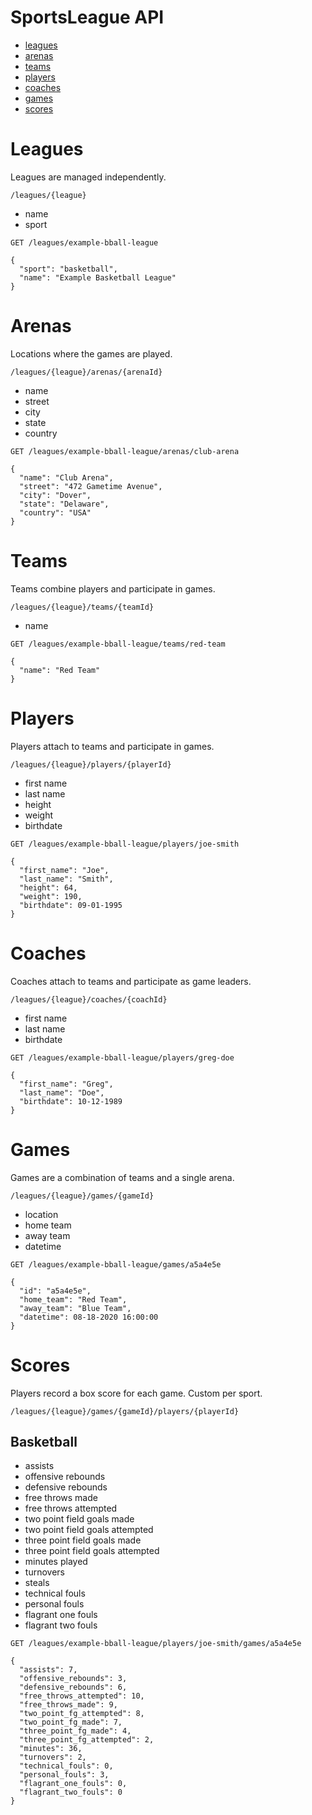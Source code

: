 # SportsLeague API

* [leagues](#leagues)
* [arenas](#arenas)
* [teams](#teams)
* [players](#players)
* [coaches](#coaches)
* [games](#games)
* [scores](#scores)

# Leagues

Leagues are managed independently.

```
/leagues/{league}
```

* name
* sport

```
GET /leagues/example-bball-league

{
  "sport": "basketball",
  "name": "Example Basketball League"
}
```

# Arenas

Locations where the games are played.

```
/leagues/{league}/arenas/{arenaId}
```

* name
* street
* city
* state
* country

```
GET /leagues/example-bball-league/arenas/club-arena

{
  "name": "Club Arena",
  "street": "472 Gametime Avenue",
  "city": "Dover",
  "state": "Delaware",
  "country": "USA"
}
```

# Teams

Teams combine players and participate in games.

```
/leagues/{league}/teams/{teamId}
```

* name

```
GET /leagues/example-bball-league/teams/red-team

{
  "name": "Red Team"
}
```


# Players

Players attach to teams and participate in games.

```
/leagues/{league}/players/{playerId}
```

* first name
* last name
* height
* weight
* birthdate

```
GET /leagues/example-bball-league/players/joe-smith

{
  "first_name": "Joe",
  "last_name": "Smith",
  "height": 64,
  "weight": 190,
  "birthdate": 09-01-1995
}
```


# Coaches

Coaches attach to teams and participate as game leaders.

```
/leagues/{league}/coaches/{coachId}
```

* first name
* last name
* birthdate

```
GET /leagues/example-bball-league/players/greg-doe

{
  "first_name": "Greg",
  "last_name": "Doe",
  "birthdate": 10-12-1989
}
```

# Games

Games are a combination of teams and a single arena.

```
/leagues/{league}/games/{gameId}
```

* location
* home team
* away team
* datetime

```
GET /leagues/example-bball-league/games/a5a4e5e

{
  "id": "a5a4e5e",
  "home_team": "Red Team",
  "away_team": "Blue Team",
  "datetime": 08-18-2020 16:00:00
}
```


# Scores

Players record a box score for each game. Custom per sport.

```
/leagues/{league}/games/{gameId}/players/{playerId}
```

## Basketball

* assists
* offensive rebounds
* defensive rebounds
* free throws made
* free throws attempted
* two point field goals made
* two point field goals attempted
* three point field goals made
* three point field goals attempted
* minutes played
* turnovers
* steals
* technical fouls
* personal fouls
* flagrant one fouls
* flagrant two fouls

```
GET /leagues/example-bball-league/players/joe-smith/games/a5a4e5e

{
  "assists": 7,
  "offensive_rebounds": 3,
  "defensive_rebounds": 6,
  "free_throws_attempted": 10,
  "free_throws_made": 9,
  "two_point_fg_attempted": 8,
  "two_point_fg_made": 7,
  "three_point_fg_made": 4,
  "three_point_fg_attempted": 2,
  "minutes": 36,
  "turnovers": 2,
  "technical_fouls": 0,
  "personal_fouls": 3,
  "flagrant_one_fouls": 0,
  "flagrant_two_fouls": 0
}
```
